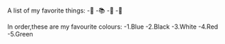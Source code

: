 A list of my favorite things:
-🎵
-📚
-🌹
-🌴

In order,these are my favourite colours:
-1.Blue
-2.Black
-3.White
-4.Red
-5.Green
